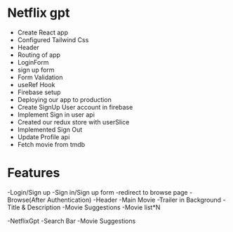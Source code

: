 # Netflix gpt

- Create React app
- Configured Tailwind Css
- Header
- Routing of app
- LoginForm
- sign up form
- Form Validation
- useRef Hook
- Firebase setup
- Deploying our app to production
- Create SignUp User account in firebase
- Implement Sign in user api
- Created our redux store with userSlice 
- Implemented Sign Out
- Update Profile api
- Fetch movie from tmdb


# Features

-Login/Sign up
   -Sign in/Sign up form 
   -redirect to browse page
-Browse(After Authentication)
     -Header
     -Main Movie
         -Trailer in Background
         -Title & Description
         -Movie Suggestions
            -Movie list*N

-NetflixGpt
    -Search Bar
    -Movie Suggestions




         




